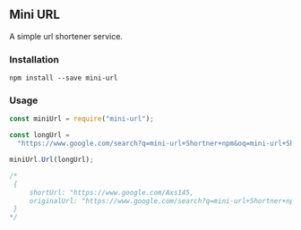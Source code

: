 ## Mini URL

A simple url shortener service.

### Installation

`npm install --save mini-url`

### Usage

```js
const miniUrl = require("mini-url");

const longUrl =
  "https://www.google.com/search?q=mini-url+Shortner+npm&oq=mini-url+Shortner+npm&aqs=chrome..69i57.9701j0j9&sourceid=chrome&ie=UTF-8";

miniUrl.Url(longUrl);

/* 
 {
     shortUrl: "https://www.google.com/Axs145,
     originalUrl: "https://www.google.com/search?q=mini-url+Shortner+npm&oq=mini-url+Shortner+npm&aqs=chrome..69i57.9701j0j9&sourceid=chrome&ie=UTF-8"
 }
*/
```
